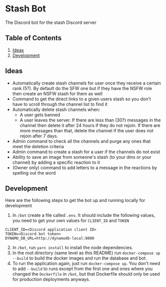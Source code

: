 # Stash Bot

The Discord bot for the stash Discord server

## Table of Contents

1. [Ideas](#ideas)
2. [Development](#development)

## Ideas

- Automatically create stash channels for user once they receive a certain rank (5?). By default do the SFW one but if they have the NSFW role then create an NSFW stash for them as well
- Command to get the direct links to a given users stash so you don't have to scroll through the channel list to find it
- Automatically delete stash channels when:
  - A user gets banned
  - A user leaves the server. If there are less than (30?) messages in the channel then delete it after 24 hours if they do not rejoin. If there are more messages than that, delete the channel if the user does not rejoin after 7 days.
- Admin command to check all the channels and purge any ones that meet the deletion criteria
- Admin command to create a stash for a user if the channels do not exist
- Ability to save an image from someone's stash (to your dms or your channel) by adding a specific reaction to it
- (Owner only) command to add letters to a message in the reactions by spelling out the word

## Development

Here are the following steps to get the bot up and running locally for development

1. In `/bot` create a file called `.env`. It should include the following values, you need to get your own values for `CLIENT_ID` and `TOKEN`

```
CLIENT_ID=<Discord application client ID>
TOKEN=<Discord bot token>
DYNAMO_DB_URL=http://dynamodb-local:8000
```

2. In `/bot`, run `yarn install` to install the node dependencies.
3. In the root directory (same level as this README) run `docker-compose up --build` to build the docker images and run the database and bot.
4. To run the application again, just run `docker-compose up`. You don't need to add `--build` to runs except from the first one and ones where you changed the `Dockerfile` in `/bot`, but that Dockerfile should only be used for production deployments anyways.
